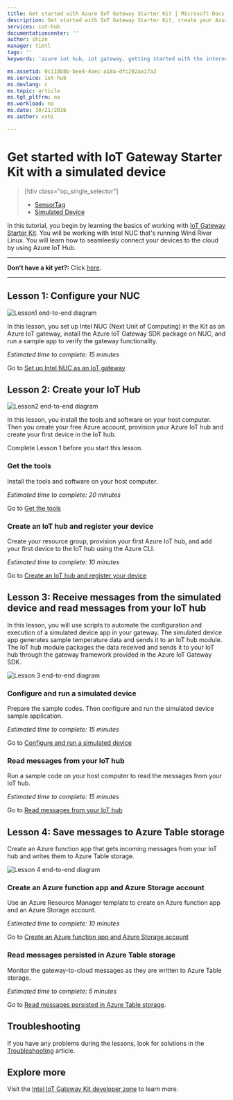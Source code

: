 ```yaml
---
title: Get started with Azure IoT Gateway Starter Kit | Microsoft Docs
description: Get started with IoT Gateway Starter Kit, create your Azure IoT hub, and connect Gateway to the IoT hub
services: iot-hub
documentationcenter: ''
author: shizn
manager: timtl
tags: ''
keywords: 'azure iot hub, iot gateway, getting started with the internet of things, iot toolkit'

ms.assetid: 0c110b8b-bee4-4aec-a18a-dfc292aa17a3
ms.service: iot-hub
ms.devlang: c
ms.topic: article
ms.tgt_pltfrm: na
ms.workload: na
ms.date: 10/21/2016
ms.author: xshi

---
```


# Get started with IoT Gateway Starter Kit with a simulated device

> [!div class="op_single_selector"]
> * [SensorTag](iot-hub-gateway-kit-c-get-started.md)
> * [Simulated Device](iot-hub-gateway-kit-c-sim-get-started.md)

In this tutorial, you begin by learning the basics of working with [IoT Gateway Starter Kit](https://aka.ms/gateway-kit). You will be working with Intel NUC that's running Wind River Linux. You will learn how to seamleesly connect your devices to the cloud by using Azure IoT Hub.

***
**Don't have a kit yet?:** Click [here](https://aka.ms/gateway-kit).
***

## Lesson 1: Configure your NUC
![Lesson1 end-to-end diagram](media/iot-hub-gateway-kit-lessons/e2e-sim-Lesson1.png)

In this lesson, you set up Intel NUC (Next Unit of Computing) in the Kit as an Azure IoT gateway, install the Azure IoT Gateway SDK package on NUC, and run a sample app to verify the gateway functionality.

*Estimated time to complete: 15 minutes*

Go to [Set up Intel NUC as an IoT gateway](iot-hub-gateway-kit-c-sim-lesson1-set-up-nuc.md)

## Lesson 2: Create your IoT Hub
![Lesson2 end-to-end diagram](media/iot-hub-gateway-kit-lessons/e2e-sim-Lesson2.png)

In this lesson, you install the tools and software on your host computer. Then you create your free Azure account, provision your Azure IoT hub and create your first device in the IoT hub.

Complete Lesson 1 before you start this lesson.

### Get the tools
Install the tools and software on your host computer.

*Estimated time to complete: 20 minutes*

Go to [Get the tools](iot-hub-gateway-kit-c-sim-lesson2-get-the-tools-win32.md)

### Create an IoT hub and register your device
Create your resource group, provision your first Azure IoT hub, and add your first device to the IoT hub using the Azure CLI.

*Estimated time to complete: 10 minutes*

Go to [Create an IoT hub and register your device](iot-hub-gateway-kit-c-sim-lesson2-register-device.md)

## Lesson 3: Receive messages from the simulated device and read messages from your IoT hub
In this lesson, you will use scripts to automate the configuration and execution of a simulated device app in your gateway. The simulated device app generates sample temperature data and sends it to an IoT hub module. The IoT hub module packages the data received and sends it to your IoT hub through the gateway framework provided in the Azure IoT Gateway SDK.

![Lesson 3 end-to-end diagram](media/iot-hub-gateway-kit-lessons/e2e-sim-Lesson3.png)

### Configure and run a simulated device
Prepare the sample codes. Then configure and run the simulated device sample application.

*Estimated time to complete: 15 minutes*

Go to [Configure and run a simulated device](iot-hub-gateway-kit-c-sim-lesson3-configure-simulated-device-app.md)

### Read messages from your IoT hub
Run a sample code on your host computer to read the messages from your IoT hub.

*Estimated time to complete: 15 minutes*

Go to [Read messages from your IoT hub](iot-hub-gateway-kit-c-sim-lesson3-read-messages-from-hub.md)

## Lesson 4: Save messages to Azure Table storage
Create an Azure function app that gets incoming messages from your IoT hub and writes them to Azure Table storage.

![Lesson 4 end-to-end diagram](media/iot-hub-gateway-kit-lessons/e2e-sim-Lesson4.png)

### Create an Azure function app and Azure Storage account
Use an Azure Resource Manager template to create an Azure function app and an Azure Storage account.

*Estimated time to complete: 10 minutes*

Go to [Create an Azure function app and Azure Storage account](iot-hub-gateway-kit-c-sim-lesson4-deploy-resource-manager-template.md)

### Read messages persisted in Azure Table storage
Monitor the gateway-to-cloud messages as they are written to Azure Table storage.

*Estimated time to complete: 5 minutes*

Go to [Read messages persisted in Azure Table storage](iot-hub-gateway-kit-c-sim-lesson4-read-table-storage.md).

## Troubleshooting
If you have any problems during the lessons, look for solutions in the [Troubleshooting](iot-hub-gateway-kit-c-sim-troubleshooting.md) article.

## Explore more
Visit the [Intel IoT Gateway Kit developer zone](https://software.intel.com/en-us/iot/hardware/gateways/dev-kit) to learn more.